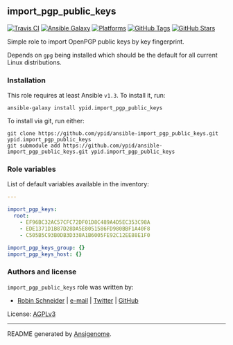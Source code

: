 ## import_pgp_public_keys

<!-- This file was generated by Ansigenome. Do not edit this file directly but
     instead have a look at the files in the ./meta/ directory. -->

[![Travis CI](http://img.shields.io/travis/ypid/ansible-import_pgp_public_keys.svg?style=flat)](http://travis-ci.org/ypid/ansible-import_pgp_public_keys)
[![Ansible Galaxy](http://img.shields.io/badge/galaxy-ypid.import_pgp_public_keys-660198.svg?style=flat)](https://galaxy.ansible.com/detail#/role/4109)
[![Platforms](http://img.shields.io/badge/platforms-debian%20/%20ubuntu-lightgrey.svg?style=flat)](https://galaxy.ansible.com/detail#/role/4109)
[![GitHub Tags](https://img.shields.io/github/tag/ypid/ansible-import_pgp_public_keys.svg)](https://github.com/ypid/ansible-import_pgp_public_keys)
[![GitHub Stars](https://img.shields.io/github/stars/ypid/ansible-import_pgp_public_keys.svg)](https://github.com/ypid/ansible-import_pgp_public_keys)


Simple role to import OpenPGP public keys by key fingerprint.

Depends on `gpg` being installed which should be the default for all current Linux distributions.

### Installation

This role requires at least Ansible `v1.3`. To install it, run:

```Shell
ansible-galaxy install ypid.import_pgp_public_keys
```

To install via git, run either:

```Shell
git clone https://github.com/ypid/ansible-import_pgp_public_keys.git ypid.import_pgp_public_keys
git submodule add https://github.com/ypid/ansible-import_pgp_public_keys.git ypid.import_pgp_public_keys
```



### Role variables

List of default variables available in the inventory:

```YAML
---

import_pgp_keys:
  root:
    - EF96BC32AC57CFC72DF01D8C489A4D5EC353C98A
    - EDE1371D1B87D28DA5E8051586FD980BBF1A40F8
    - C505B5C93B0DB3D338A1B6005FE92C12EE88E1F0

import_pgp_keys_group: {}
import_pgp_keys_host: {}
```




### Authors and license

`import_pgp_public_keys` role was written by:

- [Robin Schneider](http://ypid.de/) | [e-mail](mailto:ypid@riseup.net) | [Twitter](https://twitter.com/ypid) | [GitHub](https://github.com/ypid)

License: [AGPLv3](https://tldrlegal.com/license/gnu-affero-general-public-license-v3-%28agpl-3.0%29)

***

README generated by [Ansigenome](https://github.com/nickjj/ansigenome/).
